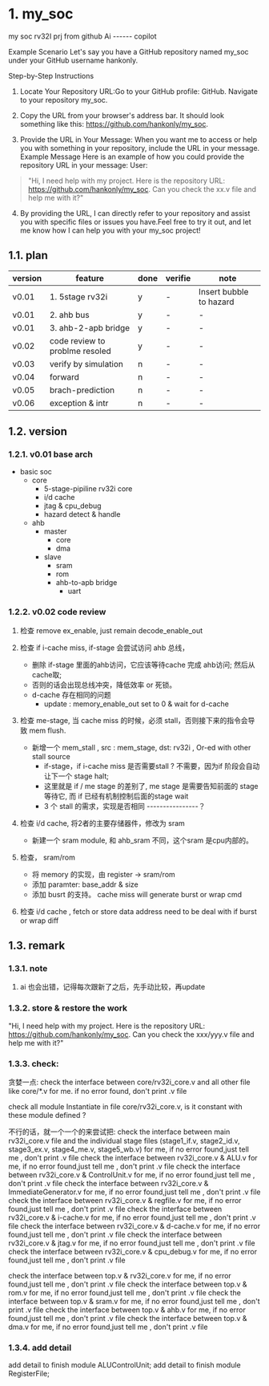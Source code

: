 # 1. my_soc
my soc rv32I prj from github Ai ------ copilot

Example Scenario
Let's say you have a GitHub repository named my_soc under your GitHub username hankonly.

Step-by-Step Instructions
1. Locate Your Repository URL:Go to your GitHub profile: GitHub. Navigate to your repository my_soc.
2. Copy the URL from your browser's address bar. It should look something like this: https://github.com/hankonly/my_soc.

3. Provide the URL in Your Message:
When you want me to access or help you with something in your repository, include the URL in your message.
Example Message 
Here is an example of how you could provide the repository URL in your message:
User:
> "Hi, I need help with my project. Here is the repository URL: https://github.com/hankonly/my_soc. Can you check the xx.v file and help me with it?"

4. By providing the URL, I can directly refer to your repository and assist you with specific files or issues you have.Feel free to try it out, and let me know how I can help you with your my_soc project!

## 1.1. plan
|version|feature|done| verifie|note|
|-------|-------|-|-|---------|
|v0.01|1. 5stage rv32i|y|-|Insert bubble to hazard|
|v0.01|2. ahb bus|y|-|-|
|v0.01|3. ahb-2-apb bridge|y|-|-|
|v0.02|code review to problme resoled|y|-|-|
|v0.03|verify by simulation|n|-|-|
|v0.04|forward |n|-|-|
|v0.05|brach-prediction|n|-|-|
|v0.06|exception & intr|n|-|-|

## 1.2. version
### 1.2.1. v0.01 base arch
- basic soc
  - core 
    - 5-stage-pipiline rv32i core
    - i/d cache
    - jtag & cpu_debug
    - hazard detect & handle
  - ahb
    - master
      - core
      - dma 
    - slave 
      - sram
      - rom
      - ahb-to-apb bridge
        - uart 
### 1.2.2. v0.02 code review
1. 检查 remove ex_enable,  just remain decode_enable_out
2. 检查 if i-cache miss, if-stage 会尝试访问 ahb 总线， 
    - 删除 if-stage 里面的ahb访问，它应该等待cache 完成 ahb访问; 然后从cache取; 
    - 否则的话会出现总线冲突，降低效率 or 死锁。
    - d-cache 存在相同的问题
      - update : memory_enable_out set to 0 & wait for d-cache 
1. 检查 me-stage, 当 cache miss 的时候，必须 stall，否则接下来的指令会导致 mem flush.
    - 新增一个 mem_stall , src : mem_stage, dst: rv32i , Or-ed with other stall source 
      - if-stage，if i-cache miss 是否需要stall ? 不需要，因为if 阶段会自动让下一个 stage halt;
      - 这里就是 if / me stage 的差别了, me stage 是需要告知前面的 stage 等待它, 而 if 已经有机制控制后面的stage wait
      - 3 个 stall 的需求，实现是否相同 ----------------？
3. 检查 i/d cache, 将2者的主要存储器件，修改为 sram
    - 新建一个 sram module, 和 ahb_sram 不同，这个sram 是cpu内部的。

4. 检查， sram/rom 
    - 将 memory 的实现，由 register -> sram/rom
    - 添加 paramter: base_addr & size
    - 添加 busrt 的支持。 cache miss will generate burst or wrap cmd
5. 检查 i/d cache , fetch or store data address need to be deal with if burst or wrap diff 

## 1.3. remark
### 1.3.1. note
1. ai 也会出错，记得每次跟新了之后，先手动比较，再update

### 1.3.2. store & restore the work
"Hi, I need help with my project. Here is the repository URL: https://github.com/hankonly/my_soc. Can you check the xxx/yyy.v file and help me with it?"

### 1.3.3. check:
贪婪一点: 
check the interface between core/rv32i_core.v and all other file like core/*.v for me. if no error found, don't print .v file

check all module Instantiate in file core/rv32i_core.v, is it constant with these module defined ?

不行的话，就一个一个的来尝试把:
check the interface between main rv32i_core.v file and the individual stage files (stage1_if.v, stage2_id.v, stage3_ex.v, stage4_me.v, stage5_wb.v) for me, if no error found,just tell me , don't print .v file
check the interface between rv32i_core.v & ALU.v for me, if no error found,just tell me , don't print .v file
check the interface between rv32i_core.v & ControlUnit.v for me, if no error found,just tell me , don't print .v file
check the interface between rv32i_core.v & ImmediateGenerator.v for me, if no error found,just tell me , don't print .v file
check the interface between rv32i_core.v & regfile.v for me, if no error found,just tell me , don't print .v file
check the interface between rv32i_core.v & i-cache.v for me, if no error found,just tell me , don't print .v file
check the interface between rv32i_core.v & d-cache.v for me, if no error found,just tell me , don't print .v file
check the interface between rv32i_core.v & jtag.v for me, if no error found,just tell me , don't print .v file
check the interface between rv32i_core.v & cpu_debug.v for me, if no error found,just tell me , don't print .v file

check the interface between top.v & rv32i_core.v for me, if no error found,just tell me , don't print .v file
check the interface between top.v & rom.v for me, if no error found,just tell me , don't print .v file
check the interface between top.v & sram.v for me, if no error found,just tell me , don't print .v file
check the interface between top.v & ahb.v for me, if no error found,just tell me , don't print .v file
check the interface between top.v & dma.v for me, if no error found,just tell me , don't print .v file


### 1.3.4. add detail
add detail to finish module ALUControlUnit;
add detail to finish module RegisterFile;

